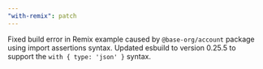 ```yaml
---
"with-remix": patch
---
```


Fixed build error in Remix example caused by `@base-org/account` package using import assertions syntax. Updated esbuild to version 0.25.5 to support the `with { type: 'json' }` syntax.
